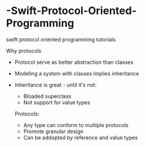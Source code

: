 # -Swift-Protocol-Oriented-Programming
 swift protocol oriented programming tutorials

Why protocols
- Protocol serve as better abstraction than classes
- Modeling a system with classes implies inheritance
- Inheritance is great - until it's not: 
  - Bloaded superclass 
  - Not support for value types
  
  Protocols: 
  - Any type can conform to multiple protocols
  - Promote granular design
  - Can be addopted by reference and value types
